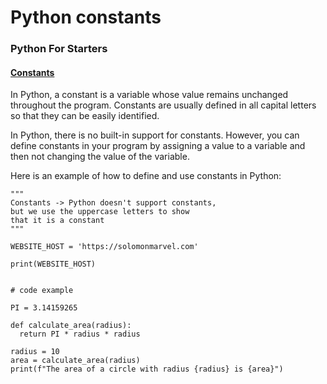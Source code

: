 # Python constants

### Python For Starters

#### [Constants](broken-reference) <a href="#constants" id="constants"></a>

In Python, a constant is a variable whose value remains unchanged throughout the program. Constants are usually defined in all capital letters so that they can be easily identified.

In Python, there is no built-in support for constants. However, you can define constants in your program by assigning a value to a variable and then not changing the value of the variable.

Here is an example of how to define and use constants in Python:

```
"""
Constants -> Python doesn't support constants, 
but we use the uppercase letters to show 
that it is a constant
"""

WEBSITE_HOST = 'https://solomonmarvel.com'

print(WEBSITE_HOST)


# code example

PI = 3.14159265

def calculate_area(radius):
  return PI * radius * radius

radius = 10
area = calculate_area(radius)
print(f"The area of a circle with radius {radius} is {area}")
```

